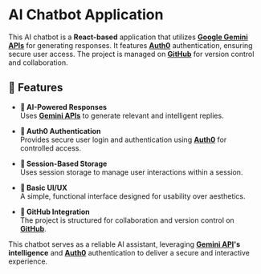 # AI Chatbot Application  

This AI chatbot is a **React-based** application that utilizes **[Google Gemini APIs](https://ai.google.dev/)** for generating responses. It features **[Auth0](https://auth0.com/)** authentication, ensuring secure user access. The project is managed on **[GitHub](https://github.com/)** for version control and collaboration.  

## 🚀 Features  

- **🤖 AI-Powered Responses**  
  Uses **[Gemini APIs](https://ai.google.dev/)** to generate relevant and intelligent replies.  

- **🔐 Auth0 Authentication**  
  Provides secure user login and authentication using **[Auth0](https://auth0.com/)** for controlled access.  

- **💾 Session-Based Storage**  
  Uses session storage to manage user interactions within a session.  

- **🎨 Basic UI/UX**  
  A simple, functional interface designed for usability over aesthetics.  

- **📂 GitHub Integration**  
  The project is structured for collaboration and version control on **[GitHub](https://github.com/)**.  

This chatbot serves as a reliable AI assistant, leveraging **[Gemini API](https://ai.google.dev/)'s intelligence** and **[Auth0](https://auth0.com/)** authentication to deliver a secure and interactive experience.  
